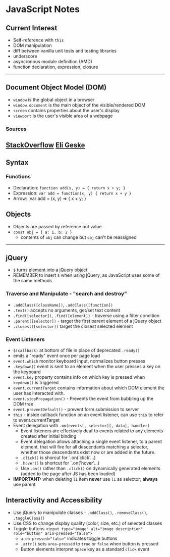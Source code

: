 # JavaScript Notes

## Current Interest
* Self-reference with `this`
* DOM manipulation
* diff between vanilla unit tests and testing libraries
* underscore
* asyncronous module definition (AMD)
* function declaration, expression, closure

---
## Document Object Model (DOM)
* `window` is the global object in a browser
* `window.document` is the main object of the visible/rendered DOM
* `screen` contains properties about the user's display
* `viewport` is the user's visible area of a webpage
### Sources
[StackOverflow](https://stackoverflow.com/questions/9895202/what-is-the-difference-between-window-screen-and-document-in-javascript)
[Eli Geske](http://eligeske.com/jquery/what-is-the-difference-between-document-and-window-objects-2/)
---
## Syntax

### Functions
* Declaration: `function add(x, y) = { return x + y; }`
* Expression: `var add = function(x, y) { return x + y }`
* Arrow: `var add = (x, y) => { x + y; }

## Objects
* Objects are passed  by reference not value
* `const obj = { a: 1, b: 2 }`
    * contents of `obj` can change but `obj` can't be reassigned
---
## jQuery
* `$` turns element into a jQuery object
* REMEMBER to insert `$` when using jQuery, as JavaScript uses some of the same methods 

### Traverse and Manipulate - "search and destroy"
* `.addClass([className])`, `.addClass([function])`
* `.text()` accepts no arguments, get/set text content
* `.find([selector])`, `.find([element])` - traverse using a filter condition
* `.parent([selector])` - target the first parent element of a jQuery object
* `.closest([selector])` target the closest selected element

### Event Listeners
* `$(callback)` at bottom of file in place of deprecated `.ready()`
 * emits a "ready" event once per page load
* `event.which` monitor keyboard input, normalizes button presses
* `.keydown()` event is sent to an element when the user presses a key on the keyboard
* `event.key` property contains info on which key is pressed when `keydown()` is triggered
* `event.currentTarget` contains information about which DOM element the user has interacted with.
* `event.stopPropagation()` - Prevents the event from bubbling up the DOM tree
* `event.preventDefault()` - prevent form submission to server
* `this` - inside callback function on an event listener, can use `this` to refer to event.currentTarget
* Event delegation with `.on(events[, selector][, data], handler)`
    * Event listeners are effectively deaf to events related to any elements created after initial binding
    * Event delegation allows attaching a single event listener, to a parent element, that will fire for all descendants matching a selector, whether those descendants exist now or are added in the future.
    * `.click()` is shorcut for `.on('click'...)
    * `.hover()` is shortcut for `.on('hover'...)
    * Use `.on()` rather than `.click()` on dynamically generated elements (added to the page after JS has been loaded)
* **IMPORTANT:** when deleting `li` item **never** use `li` as selector; **always** use parent

## Interactivity and Accessibility
* Use jQuery to manipulate classes - `.addClass()`, `.removeClass()`, `.toggleClass()`
* Use CSS to change display quality (color, size, etc.) of selected classes
* Toggle buttons `<input type="image" alt="image description" role="button" aria-pressed="false">`
    * `area-pressed="false"` indicates toggle buttons
    * `.attr()` sets `area-pressed` to `true` or `false` when button is pressed
    * Button elements interpret `Space` key as a standard `click` event
